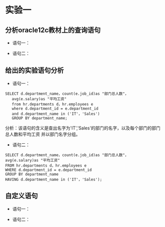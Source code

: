 # 实验一
## 分析oracle12c教材上的查询语句
- 语句一：
    
    
    
    
- 语句二：
    
    
    
## 给出的实验语句分析

- 语句一：

```
SELECT d.department_name，count(e.job_id)as "部门总人数"，
   avg(e.salary)as "平均工资"
   from hr.departments d，hr.employees e
   where d.department_id = e.department_id
   and d.department_name in ('IT'，'Sales')
   GROUP BY department_name;
```

分析：该语句的含义是查出名字为'IT','Sales'的部门的名字，以及每个部门的部门总人数和平均工资
并以部门名字分组。


- 语句二：
```
SELECT d.department_name，count(e.job_id)as "部门总人数"，
avg(e.salary)as "平均工资"
FROM hr.departments d，hr.employees e
WHERE d.department_id = e.department_id
GROUP BY department_name
HAVING d.department_name in ('IT'，'Sales');
```

## 自定义语句

- 语句一：


- 语句二：
